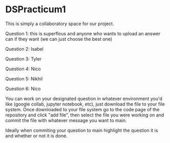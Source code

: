 # DSPracticum1
This is simply a collaboratory space for our project. 

Question 1: this is superflous and anyone who wants to upload an answer can if they want (we can just choose the best one)

Question 2: Isabel 

Question 3: Tyler

Question 4: Nico

Question 5: Nikhil

Question 6: Nico

You can work on your designated question in whatever environment you'd like (google collab, jupyter notebook, etc), just download the file to your file system. Once downloaded to your file system go to the code page of the repository and click "add file", then select the file you were working on and commit the file with whatever message you want to main. 

Ideally when commiting your question to main highlight the question it is and whether or not it is done.
